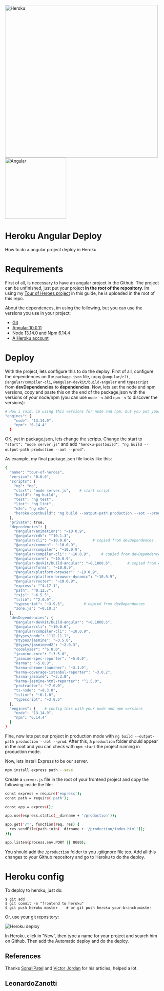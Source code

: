 <div>
	<img src="https://blog.4linux.com.br/wp-content/uploads/2018/01/Heroku.png" width="500" alt="Heroku" />
	<img src="https://upload.wikimedia.org/wikipedia/commons/thumb/c/cf/Angular_full_color_logo.svg/250px-Angular_full_color_logo.svg.png" width="200" alt="Angular" />
</div>

# Heroku Angular Deploy
How to do a angular project deploy in Heroku.

# Requirements
First of all, is necessary to have an angular project in the Github. The project can be unfinished, just put your project **in the root of the repository**. Im using my [Tour of Heroes project](https://github.com/LeonardoZanotti/Tour-of-Heroes) in this guide, he is uploaded in the root of this repo.

About the dependences, im using the following, but you can use the versions you use in your project:
* [Git](https://git-scm.com/downloads)
* [Angular 10.0.11](https://angular.io/guide/setup-local)
* [Node 13.14.0 and Npm 6.14.4](https://nodejs.org/en/)
* [A Heroku account](https://signup.heroku.com/)

# Deploy
With the project, lets configure this to do the deploy. First of all, configure the dependences on the `package.json` file, copy `@angular/cli`, `@angular/compiler-cli`, `@angular-devkit/build-angular` and `typescript` from **devDependencies** to **dependencies**. Now, lets set the node and npm versions, copy and paste this on the end of the package.json with the versions of your node/npm (you can use `node -v` and `npm -v` to discover the versions):
```bash
# How i said, im using this versions for node and npm, but you put yours
"engines": {
    "node": "13.14.0",
    "npm": "6.14.4"
  }
```
OK, yet in package.json, lets change the scripts. Change the start to `"start": "node server.js"` and add `"heroku-postbuild": "ng build --output-path production --aot --prod"`.

As example, my final package.json file looks like this:
```bash
{
  "name": "tour-of-heroes",
  "version": "0.0.0",
  "scripts": {
    "ng": "ng",
    "start": "node server.js",    # start script
    "build": "ng build",
    "test": "ng test",
    "lint": "ng lint",
    "e2e": "ng e2e",
    "heroku-postbuild": "ng build --output-path production --aot --prod"   # heroku script
  },
  "private": true,
  "dependencies": {
    "@angular/animations": "~10.0.9",
    "@angular/cdk": "^10.1.3",
    "@angular/cli": "~10.0.6",          # copied from devDependences
    "@angular/common": "~10.0.9",
    "@angular/compiler": "~10.0.9",
    "@angular/compiler-cli": "~10.0.9",     # copied from devDependences
    "@angular/core": "~10.0.9",
    "@angular-devkit/build-angular": "~0.1000.6",       # copied from devDependences
    "@angular/forms": "~10.0.9",
    "@angular/platform-browser": "~10.0.9",
    "@angular/platform-browser-dynamic": "~10.0.9",
    "@angular/router": "~10.0.9",
    "express": "^4.17.1",
    "path": "^0.12.7",
    "rxjs": "~6.5.5",
    "tslib": "^2.0.0",
    "typescript": "~3.9.5",         # copied from devDependences
    "zone.js": "~0.10.3"
  },
  "devDependencies": {
    "@angular-devkit/build-angular": "~0.1000.6",
    "@angular/cli": "~10.0.6",
    "@angular/compiler-cli": "~10.0.9",
    "@types/node": "^12.11.1",
    "@types/jasmine": "~3.5.0",
    "@types/jasminewd2": "~2.0.3",
    "codelyzer": "^6.0.0",
    "jasmine-core": "~3.5.0",
    "jasmine-spec-reporter": "~5.0.0",
    "karma": "~5.0.0",
    "karma-chrome-launcher": "~3.1.0",
    "karma-coverage-istanbul-reporter": "~3.0.2",
    "karma-jasmine": "~3.3.0",
    "karma-jasmine-html-reporter": "^1.5.0",
    "protractor": "~7.0.0",
    "ts-node": "~8.3.0",
    "tslint": "~6.1.0",
    "typescript": "~3.9.5"
  },
  "engines": {    # config this with your node and npm versions
    "node": "13.14.0",
    "npm": "6.14.4"
  }
}
```

Fine, now lets put our project in production mode with `ng build --output-path production --aot --prod`. After this, a `production` folder should appear in the root and you can check with `npm start` the project running in production mode.

Now, lets install Express to be our server.
```bash
npm install express path --save
```

Create a `server.js` file in the root of your frontend project and copy the following inside the file:
```bash
const express = require('express');
const path = require('path');

const app = express();

app.use(express.static(__dirname + '/production'));

app.get('/*', function(req, res) {
  res.sendFile(path.join(__dirname + '/production/index.html'));
});

app.listen(process.env.PORT || 8080);
```
You should add the `/production` folder to you .gitignore file too.
Add all this changes to your Github repository and go to Heroku to do the deploy.

# Heroku config
To deploy to heroku, just do:
```
$ git add .
$ git commit -m "frontend to heroku"
$ git push heroku master    # or git push heroku your-branch:master
```

Or, use your git repository:

<img src="https://backefront.com.br/posts/heroku_integracao_github.png" alt="Heroku deploy">

In Heroku, click in "New", then type a name for your project and search him on Github. Then add the Automatic deploy and do the deploy.

## References
Thanks [SonaliPatel](https://www.geeksforgeeks.org/how-to-bundle-an-angular-app-for-production/) and [Victor Jordan](https://backefront.com.br/configurando-projeto-angular-heroku/) for his articles, helped a lot.

## LeonardoZanotti
